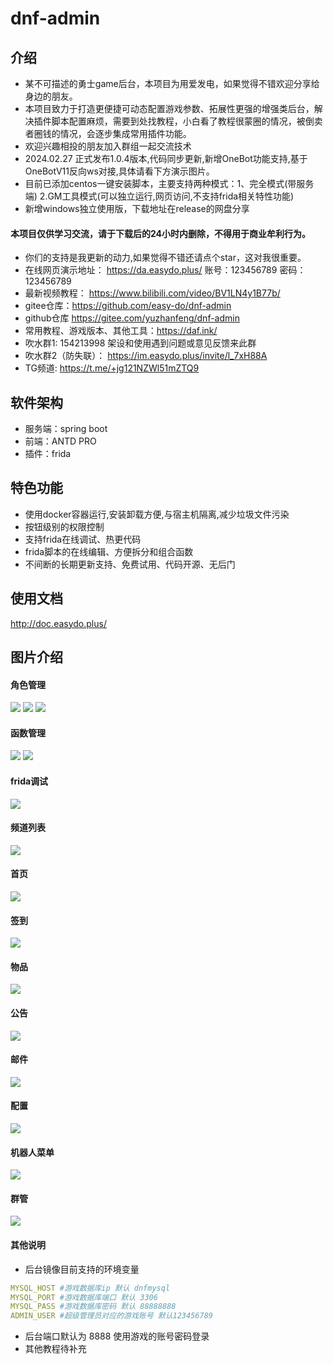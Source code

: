 # dnf-admin

## 介绍
- 某不可描述的勇士game后台，本项目为用爱发电，如果觉得不错欢迎分享给身边的朋友。
- 本项目致力于打造更便捷可动态配置游戏参数、拓展性更强的增强类后台，解决插件脚本配置麻烦，需要到处找教程，小白看了教程很蒙圈的情况，被倒卖者圈钱的情况，会逐步集成常用插件功能。
- 欢迎兴趣相投的朋友加入群组一起交流技术
- 2024.02.27 正式发布1.0.4版本,代码同步更新,新增OneBot功能支持,基于OneBotV11反向ws对接,具体请看下方演示图片。
- 目前已添加centos一键安装脚本，主要支持两种模式：1、完全模式(带服务端) 2.GM工具模式(可以独立运行,网页访问,不支持frida相关特性功能)
- 新增windows独立使用版，下载地址在release的网盘分享


#### 本项目仅供学习交流，请于下载后的24小时内删除，不得用于商业牟利行为。

- 你们的支持是我更新的动力,如果觉得不错还请点个star，这对我很重要。
- 在线网页演示地址： https://da.easydo.plus/  账号：123456789 密码：123456789
- 最新视频教程： https://www.bilibili.com/video/BV1LN4y1B77b/
- gitee仓库：https://github.com/easy-do/dnf-admin
- github仓库 https://gitee.com/yuzhanfeng/dnf-admin
- 常用教程、游戏版本、其他工具：https://daf.ink/
- 吹水群1: 154213998  架设和使用遇到问题或意见反馈来此群
- 吹水群2（防失联）： https://im.easydo.plus/invite/l_7xH88A
- TG频道: https://t.me/+jg121NZWl51mZTQ9


## 软件架构
- 服务端：spring boot
- 前端：ANTD PRO
- 插件：frida

## 特色功能

- 使用docker容器运行,安装卸载方便,与宿主机隔离,减少垃圾文件污染
- 按钮级别的权限控制
- 支持frida在线调试、热更代码
- frida脚本的在线编辑、方便拆分和组合函数
- 不间断的长期更新支持、免费试用、代码开源、无后门


## 使用文档
http://doc.easydo.plus/

## 图片介绍

#### 角色管理

<img src="./zh-cn/img/角色管理1.png">

<img src="./zh-cn/img/角色管理2.png">

<img src="./zh-cn/img/角色管理3.png">

#### 函数管理

<img src="./zh-cn/img/函数管理1.png">

<img src="./zh-cn/img/函数管理2.png">

#### frida调试
<img src="./zh-cn/img/frida调试.png">

#### 频道列表
<img src="./zh-cn/img/频道列表.png">

#### 首页
<img src="./zh-cn/img/首页.png">

#### 签到
<img src="./zh-cn/img/签到.png">

#### 物品
<img src="./zh-cn/img/物品.png">

#### 公告
<img src="./zh-cn/img/公告.png">

#### 邮件
<img src="./zh-cn/img/邮件.png">

#### 配置
<img src="./zh-cn/img/配置.png">

#### 机器人菜单
<img src="./zh-cn/img/机器人菜单.png">

#### 群管
<img src="./zh-cn/bot/img/群管1.png">




#### 其他说明

- 后台镜像目前支持的环境变量
``` yaml
MYSQL_HOST #游戏数据库ip 默认 dnfmysql
MYSQL_PORT #游戏数据库端口 默认 3306
MYSQL_PASS #游戏数据库密码 默认 88888888
ADMIN_USER #超级管理员对应的游戏账号 默认123456789
```
- 后台端口默认为 8888 使用游戏的账号密码登录
- 其他教程待补充


